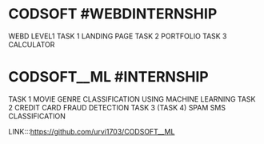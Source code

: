 # CODSOFT #WEBDINTERNSHIP
WEBD LEVEL1 
TASK 1 LANDING PAGE
TASK 2 PORTFOLIO
TASK 3 CALCULATOR



# CODSOFT__ML #INTERNSHIP
TASK 1 MOVIE GENRE CLASSIFICATION USING MACHINE LEARNING
TASK 2 CREDIT CARD FRAUD DETECTION
TASK 3 (TASK 4) SPAM SMS CLASSIFICATION

LINK:::https://github.com/urvi1703/CODSOFT__ML
